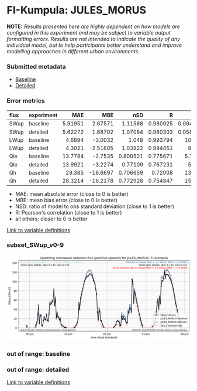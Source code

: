 # FI-Kumpula: JULES_MORUS

**NOTE:** *Results presented here are highly dependent on how models are configured in this experiment and may be subject to variable output formatting errors. Results are not intended to indicate the quality of any individual model, but to help participants better understand and improve modelling approaches in different urban environments.*

### Submitted metadata

- [Baseline](JULES_MORUS_FI-Kumpula_baseline_attrs.md)
- [Detailed](JULES_MORUS_FI-Kumpula_detailed_attrs.md)

### Error metrics

| flux   | experiment   |      MAE |       MBE |      nSD |        R |        5th |      95th |     RMSE |    cRMSE |     AMBE |     1-nSD |        1-R |   nSkewness |   nKurtosis |   Overlap |
|:-------|:-------------|---------:|----------:|---------:|---------:|-----------:|----------:|---------:|---------:|---------:|----------:|-----------:|------------:|------------:|----------:|
| SWup   | baseline     |  5.91951 |   2.67571 | 1.11568  | 0.980925 |  0.0949379 |  9.11105  | 11.2152  | 0.236528 |  2.67571 | 0.115665  | 0.0190755  |   0.0924129 |   0.160669  | 0.103105  |
| SWup   | detailed     |  5.62272 |   1.68702 | 1.07084  | 0.980303 |  0.0581733 |  5.25594  | 10.1456  | 0.217262 |  1.68702 | 0.0708261 | 0.0196971  |   0.0101192 |   0.0298746 | 0.10045   |
| LWup   | baseline     |  4.6894  |  -3.0032  | 1.048    | 0.993794 | 10.5926    |  0.245985 |  7.18206 | 0.123746 |  3.0032  | 0.0480016 | 0.00620634 |   1.01192   |   0.102536  | 0.0556926 |
| LWup   | detailed     |  4.3021  |  -2.51605 | 1.03822  | 0.994451 |  8.9545    |  0.173785 |  6.51287 | 0.113944 |  2.51605 | 0.0382139 | 0.00554924 |   0.873514  |   0.0772755 | 0.0513984 |
| Qle    | baseline     | 13.7784  |  -2.7535  | 0.800521 | 0.775671 |  5.14197   | 12.7886   | 24.0602  | 0.631627 |  2.7535  | 0.199478  | 0.224329   |   0.142751  |   0.377476  | 0.133875  |
| Qle    | detailed     | 13.9921  |  -3.2274  | 0.77109  | 0.767231 |  5.0766    | 15.594    | 24.4849  | 0.641382 |  3.2274  | 0.228909  | 0.232769   |   0.163922  |   0.402068  | 0.133792  |
| Qh     | baseline     | 29.385   | -16.6697  | 0.706659 | 0.72008  | 13.1612    | 67.0206   | 44.2684  | 0.694021 | 16.6697  | 0.293341  | 0.27992    |   0.178501  |   0.114194  | 0.170304  |
| Qh     | detailed     | 28.3214  | -16.2178  | 0.772928 | 0.754847 | 15.1422    | 54.5887   | 42.0272  | 0.65615  | 16.2178  | 0.227072  | 0.245153   |   0.158048  |   0.0250261 | 0.157539  |

 - MAE: mean absolute error (close to 0 is better)
 - MBE: mean bias error (close to 0 is better)
 - NSD: ratio of model to obs standard deviation (close to 1 is better)
 - R: Pearson's correlation (close to 1 is better)
 - all others: closer to 0 is better

[Link to variable definitions](../modelattrs/variable_definitions.md)

### <a name="subset_swup_v0-9"></a>subset_SWup_v0-9
[![JULES_MORUS_FI-Kumpula_subset_SWup_v0-9.png](JULES_MORUS_FI-Kumpula_subset_SWup_v0-9.png)](JULES_MORUS_FI-Kumpula_subset_SWup_v0-9.png)

### out of range: baseline


### out of range: detailed



[Link to variable definitions](../modelattrs/variable_definitions.md)

